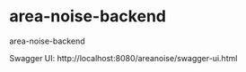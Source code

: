 # area-noise-backend
area-noise-backend

Swagger UI:
http://localhost:8080/areanoise/swagger-ui.html